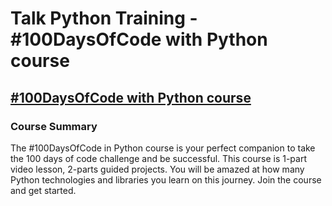 # Talk Python Training - #100DaysOfCode with Python course

## [#100DaysOfCode with Python course](https://training.talkpython.fm/courses/explore_100days_in_python/100-days-of-code-in-python)


### Course Summary
The #100DaysOfCode in Python course is your perfect companion to take the 100 days of code challenge and be successful. This course is 1-part video lesson, 2-parts guided projects. You will be amazed at how many Python technologies and libraries you learn on this journey. Join the course and get started.

